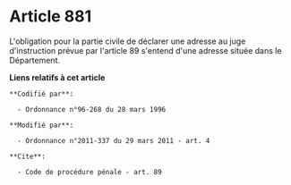 # Article 881

L'obligation pour la partie civile de déclarer une adresse au juge d'instruction prévue par l'article 89 s'entend d'une
adresse située dans le Département.

**Liens relatifs à cet article**

	**Codifié par**:

	  - Ordonnance n°96-268 du 28 mars 1996

	**Modifié par**:

	  - Ordonnance n°2011-337 du 29 mars 2011 - art. 4

	**Cite**:

	  - Code de procédure pénale - art. 89
